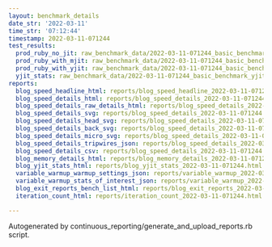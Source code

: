 ```yaml
---
layout: benchmark_details
date_str: '2022-03-11'
time_str: '07:12:44'
timestamp: 2022-03-11-071244
test_results:
  prod_ruby_no_jit: raw_benchmark_data/2022-03-11-071244_basic_benchmark_prod_ruby_no_jit.json
  prod_ruby_with_mjit: raw_benchmark_data/2022-03-11-071244_basic_benchmark_prod_ruby_with_mjit.json
  prod_ruby_with_yjit: raw_benchmark_data/2022-03-11-071244_basic_benchmark_prod_ruby_with_yjit.json
  yjit_stats: raw_benchmark_data/2022-03-11-071244_basic_benchmark_yjit_stats.json
reports:
  blog_speed_headline_html: reports/blog_speed_headline_2022-03-11-071244.html
  blog_speed_details_html: reports/blog_speed_details_2022-03-11-071244.html
  blog_speed_details_raw_details_html: reports/blog_speed_details_2022-03-11-071244.raw_details.html
  blog_speed_details_svg: reports/blog_speed_details_2022-03-11-071244.svg
  blog_speed_details_head_svg: reports/blog_speed_details_2022-03-11-071244.head.svg
  blog_speed_details_back_svg: reports/blog_speed_details_2022-03-11-071244.back.svg
  blog_speed_details_micro_svg: reports/blog_speed_details_2022-03-11-071244.micro.svg
  blog_speed_details_tripwires_json: reports/blog_speed_details_2022-03-11-071244.tripwires.json
  blog_speed_details_csv: reports/blog_speed_details_2022-03-11-071244.csv
  blog_memory_details_html: reports/blog_memory_details_2022-03-11-071244.html
  blog_yjit_stats_html: reports/blog_yjit_stats_2022-03-11-071244.html
  variable_warmup_warmup_settings_json: reports/variable_warmup_2022-03-11-071244.warmup_settings.json
  variable_warmup_stats_of_interest_json: reports/variable_warmup_2022-03-11-071244.stats_of_interest.json
  blog_exit_reports_bench_list_html: reports/blog_exit_reports_2022-03-11-071244.bench_list.html
  iteration_count_html: reports/iteration_count_2022-03-11-071244.html

---
```

Autogenerated by continuous_reporting/generate_and_upload_reports.rb script.
